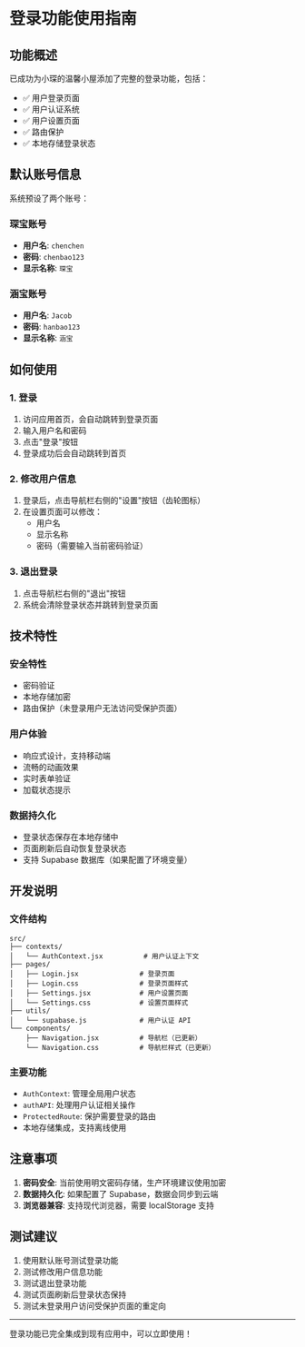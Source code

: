 # 登录功能使用指南

## 功能概述

已成功为小琛的温馨小屋添加了完整的登录功能，包括：

- ✅ 用户登录页面
- ✅ 用户认证系统
- ✅ 用户设置页面
- ✅ 路由保护
- ✅ 本地存储登录状态

## 默认账号信息

系统预设了两个账号：

### 琛宝账号
- **用户名**: `chenchen`
- **密码**: `chenbao123`
- **显示名称**: `琛宝`

### 涵宝账号
- **用户名**: `Jacob`
- **密码**: `hanbao123`
- **显示名称**: `涵宝`

## 如何使用

### 1. 登录
1. 访问应用首页，会自动跳转到登录页面
2. 输入用户名和密码
3. 点击"登录"按钮
4. 登录成功后会自动跳转到首页

### 2. 修改用户信息
1. 登录后，点击导航栏右侧的"设置"按钮（齿轮图标）
2. 在设置页面可以修改：
   - 用户名
   - 显示名称
   - 密码（需要输入当前密码验证）

### 3. 退出登录
1. 点击导航栏右侧的"退出"按钮
2. 系统会清除登录状态并跳转到登录页面

## 技术特性

### 安全特性
- 密码验证
- 本地存储加密
- 路由保护（未登录用户无法访问受保护页面）

### 用户体验
- 响应式设计，支持移动端
- 流畅的动画效果
- 实时表单验证
- 加载状态提示

### 数据持久化
- 登录状态保存在本地存储中
- 页面刷新后自动恢复登录状态
- 支持 Supabase 数据库（如果配置了环境变量）

## 开发说明

### 文件结构
```
src/
├── contexts/
│   └── AuthContext.jsx          # 用户认证上下文
├── pages/
│   ├── Login.jsx               # 登录页面
│   ├── Login.css               # 登录页面样式
│   ├── Settings.jsx            # 用户设置页面
│   └── Settings.css            # 设置页面样式
├── utils/
│   └── supabase.js             # 用户认证 API
└── components/
    ├── Navigation.jsx          # 导航栏（已更新）
    └── Navigation.css          # 导航栏样式（已更新）
```

### 主要功能
- `AuthContext`: 管理全局用户状态
- `authAPI`: 处理用户认证相关操作
- `ProtectedRoute`: 保护需要登录的路由
- 本地存储集成，支持离线使用

## 注意事项

1. **密码安全**: 当前使用明文密码存储，生产环境建议使用加密
2. **数据持久化**: 如果配置了 Supabase，数据会同步到云端
3. **浏览器兼容**: 支持现代浏览器，需要 localStorage 支持

## 测试建议

1. 使用默认账号测试登录功能
2. 测试修改用户信息功能
3. 测试退出登录功能
4. 测试页面刷新后登录状态保持
5. 测试未登录用户访问受保护页面的重定向

---

登录功能已完全集成到现有应用中，可以立即使用！
